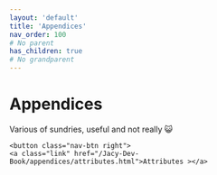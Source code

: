 ```yaml
---
layout: 'default'
title: 'Appendices'
nav_order: 100
# No parent
has_children: true
# No grandparent
---
```


# Appendices

Various of sundries, useful and not really 😺
<div class="nav-btn-block">
    
    <button class="nav-btn right">
    <a class="link" href="/Jacy-Dev-Book/appendices/attributes.html">Attributes ></a>
</button>

</div>
